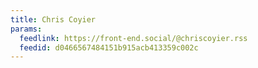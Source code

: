 ```yaml
---
title: Chris Coyier
params:
  feedlink: https://front-end.social/@chriscoyier.rss
  feedid: d0466567484151b915acb413359c002c
---
```

